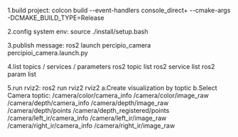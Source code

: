 1.build project:
    colcon build --event-handlers  console_direct+  --cmake-args  -DCMAKE_BUILD_TYPE=Release

2.config system env:
    source ./install/setup.bash

3.publish message:
    ros2 launch percipio_camera percipioi_camera.launch.py

4.list topics / services / parameters
    ros2 topic list
    ros2 service list
    ros2 param list

5.run rviz2:
  ros2 run rviz2 rviz2
  a.Create visualization by toptic
  b.Select Camera toptic:
        /camera/color/camera_info
        /camera/color/image_raw
        /camera/depth/camera_info
        /camera/depth/image_raw
        /camera/depth/points
        /camera/depth_registered/points
        /camera/left_ir/camera_info
        /camera/left_ir/image_raw
        /camera/right_ir/camera_info
        /camera/right_ir/image_raw
